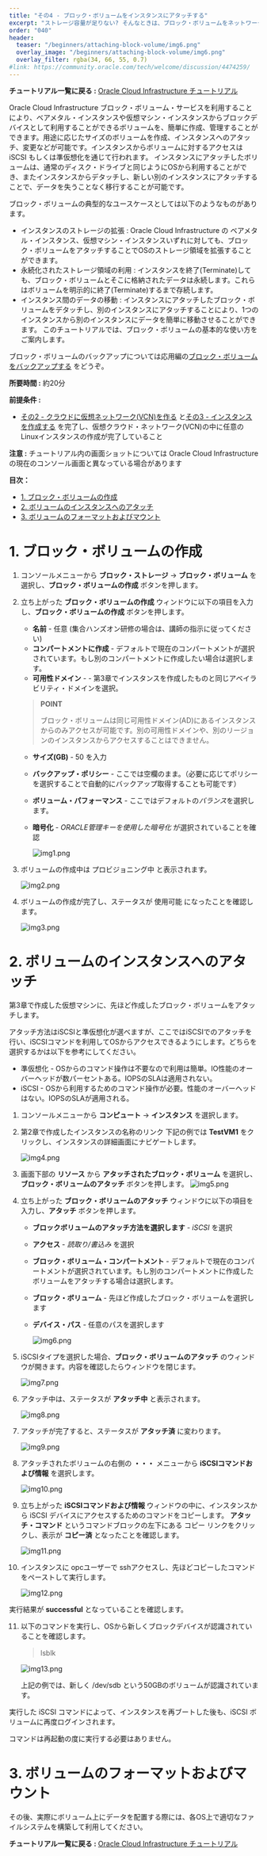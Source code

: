 ```yaml
---
title: "その4 - ブロック・ボリュームをインスタンスにアタッチする"
excerpt: "ストレージ容量が足りない? そんなときは、ブロック・ボリュームをネットワーク越しにインスタンスにアタッチできます。"
order: "040"
header:
  teaser: "/beginners/attaching-block-volume/img6.png"
  overlay_image: "/beginners/attaching-block-volume/img6.png"
  overlay_filter: rgba(34, 66, 55, 0.7)
#link: https://community.oracle.com/tech/welcome/discussion/4474259/
---
```




**チュートリアル一覧に戻る :** [Oracle Cloud Infrastructure チュートリアル](../..)

Oracle Cloud Infrastructure ブロック・ボリューム・サービスを利用することにより、ベアメタル・インスタンスや仮想マシン・インスタンスからブロックデバイスとして利用することができるボリュームを、簡単に作成、管理することができます。用途に応じたサイズのボリュームを作成、インスタンスへのアタッチ、変更などが可能です。インスタンスからボリュームに対するアクセスは iSCSI もしくは準仮想化を通じて行われます。
インスタンスにアタッチしたボリュームは、通常のディスク・ドライブと同じようにOSから利用することができ、またインスタンスからデタッチし、新しい別のインスタンスにアタッチすることで、データを失うことなく移行することが可能です。

ブロック・ボリュームの典型的なユースケースとしては以下のようなものがあります。

- インスタンスのストレージの拡張 : Oracle Cloud Infrastructure の ベアメタル・インスタンス、仮想マシン・インスタンスいずれに対しても、ブロック・ボリュームをアタッチすることでOSのストレージ領域を拡張することができます。
- 永続化されたストレージ領域の利用 : インスタンスを終了(Terminate)しても、ブロック・ボリュームとそこに格納されたデータは永続します。これらはボリュームを明示的に終了(Terminate)するまで存続します。
- インスタンス間のデータの移動 : インスタンスにアタッチしたブロック・ボリュームをデタッチし、別のインスタンスにアタッチすることにより、1つのインスタンスから別のインスタンスにデータを簡単に移動させることができます。
このチュートリアルでは、ブロック・ボリュームの基本的な使い方をご案内します。

ブロック・ボリュームのバックアップについては応用編の[ブロック・ボリュームをバックアップする](../../intermediates/taking-block-volume-backups) をどうぞ。

**所要時間 :** 約20分

**前提条件 :**

- [その2 - クラウドに仮想ネットワーク(VCN)を作る](../creating-vcn) と[その3 - インスタンスを作成する](../creating-compute-instance) を完了し、仮想クラウド・ネットワーク(VCN)の中に任意のLinuxインスタンスの作成が完了していること

**注意 :** チュートリアル内の画面ショットについては Oracle Cloud Infrastructure の現在のコンソール画面と異なっている場合があります

**目次：**

* [1. ブロック・ボリュームの作成](#anchor1)
* [2. ボリュームのインスタンスへのアタッチ](#anchor2)
* [3. ボリュームのフォーマットおよびマウント](#anchor3)


<a id="anchor1"></a>

# 1. ブロック・ボリュームの作成

1. コンソールメニューから **ブロック・ストレージ** → **ブロック・ボリューム** を選択し、**ブロック・ボリュームの作成** ボタンを押します。

2. 立ち上がった **ブロック・ボリュームの作成** ウィンドウに以下の項目を入力し、**ブロック・ボリュームの作成** ボタンを押します。
   - **名前** - 任意 (集合ハンズオン研修の場合は、講師の指示に従ってください)
   - **コンパートメントに作成** - デフォルトで現在のコンパートメントが選択されています。もし別のコンパートメントに作成したい場合は選択します。
   - **可用性ドメイン** - - 第3章でインスタンスを作成したものと同じアベイラビリティ・ドメインを選択。   
   
   > **POINT**
     >
     > ブロック・ボリュームは同じ可用性ドメイン(AD)にあるインスタンスからのみアクセスが可能です。別の可用性ドメインや、別のリージョンのインスタンスからアクセスすることはできません。

   - **サイズ(GB)** - 50 を入力
   - **バックアップ・ポリシー** - ここでは空欄のまま。（必要に応じてポリシーを選択することで自動的にバックアップ取得することも可能です）
   - **ボリューム・パフォーマンス** - ここではデフォルトの*バランス*を選択します。
   - **暗号化** - *ORACLE管理キーを使用した暗号化* が選択されていることを確認
  
     ![img1.png](img1.png)
  
3. ボリュームの作成中は プロビジョニング中 と表示されます。

     ![img2.png](img2.png)
 
4. ボリュームの作成が完了し、ステータスが 使用可能 になったことを確認します。
 
     ![img3.png](img3.png)
 


<a id="anchor2"></a>

# 2. ボリュームのインスタンスへのアタッチ

第3章で作成した仮想マシンに、先ほど作成したブロック・ボリュームをアタッチします。

アタッチ方法はiSCSIと準仮想化が選べますが、ここではiSCSIでのアタッチを行い、iSCSIコマンドを利用してOSからアクセスできるようにします。どちらを選択するかは以下を参考にしてください。

- 準仮想化 - OSからのコマンド操作は不要なので利用は簡単。IO性能のオーバーヘッドが数パーセントある。IOPSのSLAは適用されない。
- iSCSI - OSから利用するためのコマンド操作が必要。性能のオーバーヘッドはない。IOPSのSLAが適用される。
 
1. コンソールメニューから **コンピュート** → **インスタンス** を選択します。

2. 第2章で作成したインスタンスの名称のリンク 下記の例では **TestVM1** をクリックし、インスタンスの詳細画面にナビゲートします。
   
     ![img4.png](img4.png)

3. 画面下部の **リソース** から **アタッチされたブロック・ボリューム** を選択し、**ブロック・ボリュームのアタッチ** ボタンを押します。
     ![img5.png](img5.png)

4. 立ち上がった **ブロック・ボリュームのアタッチ** ウィンドウに以下の項目を入力し、**アタッチ** ボタンを押します。
   - **ブロックボリュームのアタッチ方法を選択します** - *iSCSI* を選択
   - **アクセス** - *読取り/書込み* を選択
   - **ブロック・ボリューム・コンパートメント**  - デフォルトで現在のコンパートメントが選択されています。もし別のコンパートメントに作成したボリュームをアタッチする場合は選択します。
   - **ブロック・ボリューム** - 先ほど作成したブロック・ボリュームを選択します
   - **デバイス・パス** - 任意のパスを選択します
   
     ![img6.png](img6.png)

5. iSCSIタイプを選択した場合、**ブロック・ボリュームのアタッチ** のウィンドウが開きます。内容を確認したらウィンドウを閉じます。
   
     ![img7.png](img7.png)

6. アタッチ中は、ステータスが **アタッチ中** と表示されます。

     ![img8.png](img8.png)

7. アタッチが完了すると、ステータスが **アタッチ済** に変わります。

     ![img9.png](img9.png)

8. アタッチされたボリュームの右側の **・・・** メニューから **iSCSIコマンドおよび情報** を選択します。
   
     ![img10.png](img10.png)

9. 立ち上がった **iSCSIコマンドおよび情報** ウィンドウの中に、インスタンスから iSCSI デバイスにアクセスするためのコマンドをコピーします。
   **アタッチ・コマンド** というコマンドブロックの左下にある コピー リンクをクリックし、表示が **コピー済** となったことを確認します。
   
     ![img11.png](img11.png)

10. インスタンスに opcユーザーで sshアクセスし、先ほどコピーしたコマンドをペーストして実行します。
   
     ![img12.png](img12.png)

   実行結果が **successful** となっていることを確認します。

11. 以下のコマンドを実行し、OSから新しくブロックデバイスが認識されていることを確認します。
   
     >
     > lsblk　　
     
     ![img13.png](img13.png)

    上記の例では、新しく /dev/sdb という50GBのボリュームが認識されています。

実行した iSCSI コマンドによって、インスタンスを再ブートした後も、iSCSI ボリュームに再度ログインされます。

コマンドは再起動の度に実行する必要はありません。



<a id="anchor3"></a>

# 3. ボリュームのフォーマットおよびマウント

その後、実際にボリューム上にデータを配置する際には、各OS上で適切なファイルシステムを構築して利用してください。



**チュートリアル一覧に戻る :** [Oracle Cloud Infrastructure チュートリアル](../..)